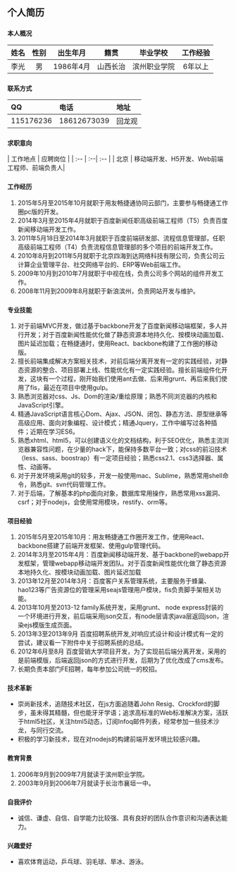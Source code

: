 ## 个人简历
### `本人概况`
| 姓名  | 性别 |  出生年月   | 籍贯| 毕业学校   | 工作经验|
| :--: | :--:| :--: |:--:|:--:|:--:|
|李光|男|1986年4月|山西长治|滨州职业学院|6年以上|

### `联系方式`
|QQ  | 电话 |  地址   | 
| :-- | :--| :-- |
|115176236|18612673039|回龙观|
### `求职意向`
| 工作地点 | 应聘岗位 | 
| :-- | :--| :-- |
| 北京 | 移动端开发、H5开发、Web前端工程师、前端负责人|
### `工作经历`
1. 2015年5月至2015年10月就职于用友畅捷通协同云部门，主要参与畅捷通工作圈pc版的开发。
2. 2014年3月至2015年4月就职于百度新闻任职高级前端工程师（T5）负责百度新闻移动端开发工作。
3. 2011年5月18日至2014年3月就职于百度前端研发部、流程信息管理部，任职高级前端工程师（T4）负责流程信息管理部的多个项目的前端开发工作。
4. 2010年8月到2011年5月就职于北京四海到达网络科技有限公司，负责公司云计算企业管理平台、社交网络平台的、ERP等Web前端工作。
5. 2009年10月到2010年7月就职于中视在线，负责公司多个网站的组件开发工作。
6. 2008年11月到2009年8月就职于新浪滨州，负责网站开发与维护。
### `专业技能`
1. 对于前端MVC开发，做过基于backbone开发了百度新闻移动端框架，多人并行开发；对于百度新闻性能优化做了静态资源本地持久化、按模块动画加载、图片延迟加载；在畅捷通时，使用React、backbone构建了工作圈的移动版。
2. 擅长前端集成解决方案相关技术，对前后端分离开发有一定的实践经验，对静态资源的整合、项目部署上线、性能优化有一定实践经验。擅长前端组件化开发，这块有一个过程，刚开始我们使用ant去做、后来用grunt、再后来我们使用了fis，最近在项目中使用gulp。
3. 熟悉浏览器对css、Js、Dom的渲染/重绘原理；熟悉不同浏览器的内核和JavaScript引擎。
4. 精通JavaScript语言核心Dom、Ajax、JSON、闭包、静态方法、原型继承等高级应用、面向对象编程、设计模式；精通Jquery，工作中编写过各种插件；近期在学习ES6。
5. 熟悉xhtml、html5，可以创建语义化的文档结构，利于SEO优化，熟悉主流浏览器兼容性问题，在少量的hack下，能保持多数平台一致；对css的前沿技术（less、sass、boostrap）有一定项目经验；熟悉css2.1、css3选择器、属性、动画等。
6. 对于开发环境采用git的较多，开发一般使用mac、Sublime，熟悉常用shell命令，熟悉git、svn代码管理工作。
7. 对于后端，了解基本的php面向对象，数据库常用操作，熟悉常用xss漏洞、csrf；对于nodejs，会使用常用模块，restify、orm等。
### `项目经验`
1. 2015年5月至2015年10月：用友畅捷通工作圈开发工作，使用React、backbone搭建了前端开发框架、使用gulp管理代码。
2. 2014年3月至2015年4月：百度新闻移动端开发、基于backbone的webapp开发框架，管理webapp移动端开发团队。对于百度新闻性能优化做了静态资源本地持久化、按模块动画加载、图片延迟加载
3. 2013年12月至2014年3月：百度客户关系管理系统，主要服务于蜂巢、hao123等广告资源位的管理采用seajs管理用户模块，fis负责脚手架相关功能。
4. 2013年10月至2013-12 family系统开发，采用grunt、 node express封装的一个环境进行开发，前后端采用json交互，有node层请求java层返回json，渲染ejs模版生成页面。 
5. 2013年3至2013年9月 百度招聘系统开发,对响应式设计和设计模式有一定的尝试，建议看一下附件中关于招聘系统的总结。 
6. 2012年6月至8月 百度营销大学项目开发，为了实现前后端分离开发，采用的是前端模版，后端返回json的方式进行开发，后期为了优化改成了cms发布。
7. 长期负责本部门FE招聘，每年参加公司统一的校招。
### `技术革新`
* 崇尚新技术，追随技术社区，在js方面追随着John Resig、Crockford的脚步，虽未得其精髓，但也能牙牙学语；追求高标准的Web标准解决方案，活跃于html5社区，关注html5动态，订阅Infoq邮件列表，经常参加一些技术沙龙，与同行交流。
* 积极的学习新技术，现在对nodejs的构建前端开发环境比较感兴趣。
### `教育背景`
1. 2006年9月到2009年7月就读于滨州职业学院。
2. 2003年9月到2006年7月就读于长治市襄垣一中。
### `自我评价`
* 诚信、谦虚、自信、自学能力比较强、具有良好的团队合作意识和沟通表达能力。
### `兴趣爱好`
* 喜欢体育运动，乒乓球、羽毛球、旱冰、游泳。